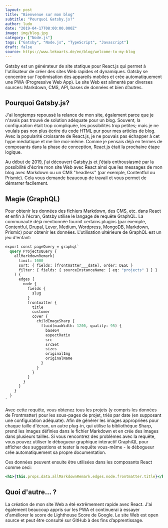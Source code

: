 ```yaml
---
layout: post
title: "Bienvenue sur mon blog"
subtitle: "Pourquoi Gatsby.js?"
author: ludo
date: "2019-04-17T08:00:00.000Z"
image: img/blog.jpg
category: ["Node.js"]
tags: ["Gatsby", "Node.js", "TypeScript", "Javascript"]
draft: false
source: https://www.lekoarts.de/en/blog/welcome-to-my-blog
---
```


Gatsby est un générateur de site statique pour React.js qui permet à l'utilisateur de créer des sites Web rapides et dynamiques. Gatsby se concentre sur l'optimisation des appareils mobiles et crée automatiquement une PWA (Progressive Web App). Le site Web est alimenté par diverses sources: Markdown, CMS, API, bases de données et bien d’autres.

## Pourquoi Gatsby.js?

J'ai longtemps repoussé la relance de mon site, également parce que je n'avais pas trouvé de solution adéquate pour un blog. Souvent, la configuration était trop compliquée, les possibilités trop petites; mais je ne voulais pas non plus écrire du code HTML pur pour mes articles de blog. Avec la popularité croissante de React.js, je ne pouvais pas échapper à cet hype médiatique et me lire moi-même. Comme je pensais déjà en termes de composants dans la phase de conception, React.js était la prochaine étape logique.

Au début de 2019, j'ai découvert Gatsby.js et j'étais enthousiasmé par la possibilité d'écrire mon site Web avec React ainsi que les messages de mon blog avec Markdown ou un CMS "headless" (par exemple, Contentful ou Prismic). Cela vous demande beaucoup de travail et vous permet de démarrer facilement.

## Magie (GraphQL)

Pour obtenir les données des fichiers Markdown, des CMS, etc. dans React et enfin à l'écran, Gatsby utilise le langage de requête GraphQL. La communauté déjà mentionnée fournit certains plugins (par exemple, Contentful, Drupal, Lever, Medium, Wordpress, MongoDB, Markdown, Prismic) pour obtenir les données. L'utilisation ultérieure de GraphQL est un jeu d'enfant:

```graphql
export const pageQuery = graphql`
  query ProjectsQuery {
    allMarkdownRemark(
      limit: 1000
      sort: { fields: [frontmatter___date], order: DESC }
      filter: { fields: { sourceInstanceName: { eq: "projects" } } }
    ) {
      edges {
        node {
          fields {
            slug
          }
          frontmatter {
            title
            customer
            cover {
              childImageSharp {
                fluid(maxWidth: 1200, quality: 95) {
                  base64
                  aspectRatio
                  src
                  srcSet
                  sizes
                  originalImg
                  originalName
                }
              }
            }
          }
        }
      }
    }
  }
`
```

Avec cette requête, vous obtenez tous les projets (y compris les données de Frontmatter) pour les sous-pages de projet, triés par date (en supposant une configuration adéquate). Afin de générer les images appropriées pour chaque taille d'écran, un autre plug-in, qui utilise la bibliothèque Sharp, prend les images définies dans le fichier Markdown et en crée des images dans plusieurs tailles. Si vous rencontrez des problèmes avec la requête, vous pouvez utiliser le débogueur graphique interactif GraphiQL pour afficher des suggestions et tester la requête vous-même - le débogueur crée automatiquement sa propre documentation.

Ces données peuvent ensuite être utilisées dans les composants React comme ceci:
```jsx
<h1>{this.props.data.allMarkdownRemark.edges.node.frontmatter.title}</h1>
```

## Quoi d'autre... ?

La création de mon site Web a été extrêmement rapide avec React. J'ai également beaucoup appris sur les PWA et continuerai à essayer d'améliorer le score de Lighthouse Score de Google. Le site Web est open source et peut être consulté sur GitHub à des fins d’apprentissage.